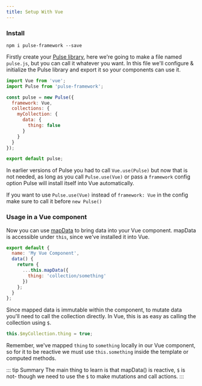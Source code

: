 ```yaml
---
title: Setup With Vue
---
```


### Install

```
npm i pulse-framework --save
```

Firstly create your [Pulse library](/guide/library.html), here we're going to make a file named `pulse.js`, but you can call it whatever you want. In this file we'll configure & initialize the Pulse library and export it so your components can use it.

```js
import Vue from 'vue';
import Pulse from 'pulse-framework';

const pulse = new Pulse({
  framework: Vue,
  collections: {
    myCollection: {
      data: {
        thing: false
      }
    }
  }
});

export default pulse;
```

In earlier versions of Pulse you had to call `Vue.use(Pulse)` but now that is not needed, as long as you call `Pulse.use(Vue)` or pass a `framework` config option Pulse will install itself into Vue automatically.

If you want to use `Pulse.use(Vue)` instead of `framework: Vue` in the config make sure to call it before `new Pulse()`

### Usage in a Vue component

Now you can use [mapData](./guide/using-data.html) to bring data into your Vue component. mapData is accessible under `this`, since we've installed it into Vue.

```js
export default {
  name: 'My Vue Component',
  data() {
    return {
      ...this.mapData({
        thing: 'collection/something'
      })
    };
  }
};
```

Since mapped data is immutable within the component, to mutate data you'll need to call the collection directly. In Vue, this is as easy as calling the collection using `$`.

```js
this.$myCollection.thing = true;
```

Remember, we've mapped `thing` to `something` locally in our Vue component, so for it to be reactive we must use `this.something` inside the template or computed methods.

::: tip Summary
The main thing to learn is that mapData() is reactive, `$` is not- though we need to use the `$` to make mutations and call actions.
:::
